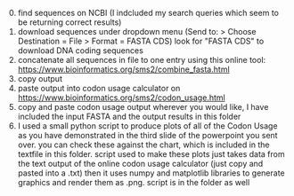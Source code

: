 0. find sequences on NCBI (I indcluded my search queries which seem to be returning correct results)
1. download sequences under dropdown menu (Send to: > Choose Destination = File > Format = FASTA CDS) look for "FASTA CDS" to download DNA coding sequences
2. concatenate all sequences in file to one entry using this online tool: https://www.bioinformatics.org/sms2/combine_fasta.html
3. copy output
4. paste output into codon usage calculator on https://www.bioinformatics.org/sms2/codon_usage.html
5. copy and paste codon usage output wherever you would like, I have included the input FASTA and the output results in this folder
6. I used a small python script to produce plots of all of the Codon Usage as you have demonstrated in the third slide of the powerpoint you sent over. you can check these against the chart, which is included in the textfile in this folder. script used to make these plots just takes data from the text output of the online codon usage calculator (just copy and pasted into a .txt) then it uses numpy and matplotlib libraries to generate graphics and render them as .png. script is in the folder as well